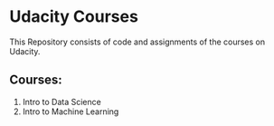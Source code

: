 # Udacity Courses

This Repository consists of code and assignments of the courses on Udacity.


## Courses:
1. Intro to Data Science<br />
2. Intro to Machine Learning
